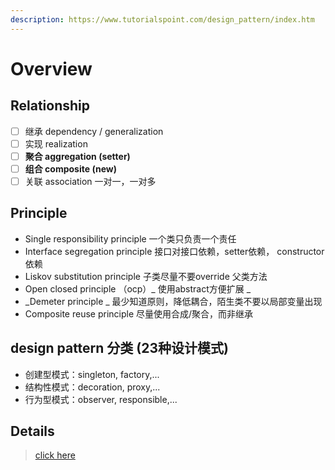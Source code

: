```yaml
---
description: https://www.tutorialspoint.com/design_pattern/index.htm
---
```


# Overview

## Relationship

* [ ] 继承 dependency / generalization
* [ ] 实现 realization
* [ ] **聚合 aggregation (setter)**
* [ ] **组合 composite (new)**
* [ ] 关联 association 一对一，一对多

## Principle

* Single responsibility principle 一个类只负责一个责任 
* Interface segregation principle 接口对接口依赖，setter依赖， constructor依赖 
* Liskov substitution principle 子类尽量不要override 父类方法 
* Open closed principle （ocp）_ 使用abstract方便扩展 _
* _Demeter principle _ 最少知道原则，降低耦合，陌生类不要以局部变量出现 
* Composite reuse principle 尽量使用合成/聚合，而非继承

## design pattern 分类 (23种设计模式)

* 创建型模式：singleton, factory,... 
* 结构性模式：decoration, proxy,... 
* 行为型模式：observer, responsible,...

## Details

> [click here](https://www.tutorialspoint.com/design_pattern/index.htm)
